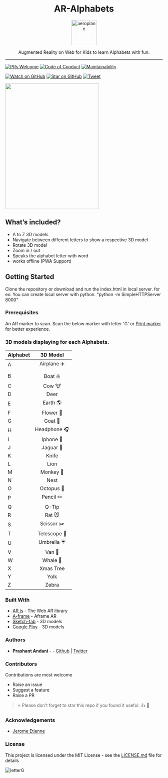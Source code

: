 <div align="center">
<h1>AR-Alphabets</h1>

<a href="https://www.emojione.com/emoji/1f992">
<img height="80" width="80" alt="aeroplane" src="https://raw.githubusercontent.com/prashant-andani/AR-Alphabets/master/assets/aeroplane.png" />
</a>

<p>Augmented Reality on Web for Kids to learn Alphabets with fun.</p>
</div>

<hr />

[![PRs Welcome][prs-badge]][prs] 
[![Code of Conduct][coc-badge]][coc]
[![Maintainability](https://api.codeclimate.com/v1/badges/62d680a2262c379e308a/maintainability)](https://codeclimate.com/github/prashant-andani/AR-Alphabets-words/maintainability)

[![Watch on GitHub][github-watch-badge]][github-watch]
[![Star on GitHub][github-star-badge]][github-star]
[![Tweet][twitter-badge]][twitter]

<img src="https://github.com/prashant-andani/AR-Alphabets-words/blob/master/assets/ARDemo.gif?raw=true" height="400" width="300">

## What’s included?

* A to Z 3D models
* Navigate between different letters to show a respective 3D model
* Rotate 3D model
* Zoom in / out
* Speaks the alphabet letter with word
* works offline (PWA Support)

## Getting Started

Clone the repository or download and run the index.html in local server.
for ex: You can create local server with python. "python -m SimpleHTTPServer 8000"

### Prerequisites

An AR marker to scan. Scan the below marker with letter 'G' or [Print marker](https://github.com/prashant-andani/AR-Alphabets-words/blob/master/assets/pattern-letterG.png?raw=true) for better experience.

### 3D models displaying for each Alphabets.

| Alphabet |        3D Model        |
| -------- | :--------------------: |
| A        |  Airplane :airplane:   |
| B        |      Boat :boat:       |
| C        |       Cow :cow:        |
| D        |          Deer          |
| E        | Earth :earth_americas: |
| F        |   Flower :sunflower:   |
| G        |      Goat :goat:       |
| H        | Headphone :headphones: |
| I        |    Iphone :iphone:     |
| J        |    Jaguar :tiger2:     |
| K        |         Knife          |
| L        |          Lion          |
| M        |    Monkey :monkey:     |
| N        |          Nest          |
| O        |   Octopus :octopus:    |
| P        |    Pencil :pencil2:    |
| Q        |         Q-Tip          |
| R        |      Rat :mouse:       |
| S        |   Scissor :scissors:   |
| T        | Telescope :telescope:  |
| U        |  Umbrella :umbrella:   |
| V        |      Van :truck:       |
| W        |     Whale :whale2:     |
| X        |       Xmas Tree        |
| Y        |          Yolk          |
| Z        |         Zebra          |

### Built With

* [AR.js](https://medium.com/arjs) - The Web AR library
* [A-frame](https://aframe.io/blog/arjs/) - Aframe AR
* [Sketch-fab](https://sketchfab.com) - 3D models
* [Google Ploy](https://poly.google.com) - 3D models

### Authors

* **Prashant Andani** - - [Github](https://prashant-andani.github.io) | [Twitter](https://twitter.com/prashant_andani)

### Contributors

Contributions are most welcome

* Raise an issue
* Suggest a feature
* Raise a PR

> :star: Please don't forget to star this repo if you found it useful. :+1: :clap:

### Acknowledgements

* [Jerome Etienne](https://jeromeetienne.github.io)

### License

This project is licensed under the MIT License - see the [LICENSE.md](LICENSE.md) file for details

![letterG](https://github.com/prashant-andani/AR-Alphabets-words/blob/master/assets/pattern-letterG.png?raw=true)

<!-- prettier-ignore-start -->
[license]: https://github.com/prashant-andani/AR-Alphabets/blob/master/LICENSE
[prs-badge]: https://img.shields.io/badge/PRs-welcome-brightgreen.svg?style=flat-square
[prs]: http://makeapullrequest.com
[coc-badge]: https://img.shields.io/badge/code%20of-conduct-ff69b4.svg?style=flat-square
[coc]: https://github.com/prashant-andani/AR-Alphabets/blob/master/CODE_OF_CONDUCT.md
[github-watch-badge]: https://img.shields.io/github/watchers/prashant-andani/AR-Alphabets.svg?style=social
[github-watch]: https://github.com/prashant-andani/AR-Alphabets/watchers
[github-star-badge]: https://img.shields.io/github/stars/prashant-andani/AR-Alphabets.svg?style=social
[github-star]: https://github.com/prashant-andani/git-scene/stargazers
[twitter]: https://twitter.com/intent/tweet?text=Check%20out%20git-scene%20by%20%40prashant-andani%20https%3A%2F%2Fgithub.com%2Fprashant-andani%2Fgit-scene%20%F0%9F%91%8D
[twitter-badge]: https://img.shields.io/twitter/url/https/github.com/prashant-andani/AR-Alphabets.svg?style=social
<!-- prettier-ignore-end -->
